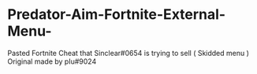 # Predator-Aim-Fortnite-External-Menu-
Pasted Fortnite Cheat that Sinclear#0654 is trying to sell ( Skidded menu ) Original made by pІu#9024
